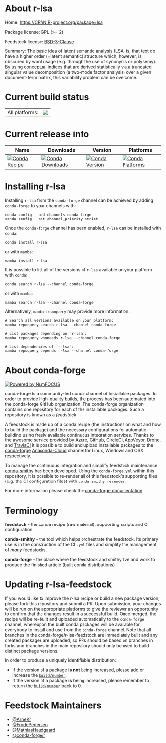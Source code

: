 About r-lsa
===========

Home: https://CRAN.R-project.org/package=lsa

Package license: GPL (>= 2)

Feedstock license: [BSD-3-Clause](https://github.com/conda-forge/r-lsa-feedstock/blob/main/LICENSE.txt)

Summary: The basic idea of latent semantic analysis (LSA) is,  that text do have a higher order (=latent semantic) structure which,  however, is obscured by word usage (e.g. through the use of synonyms  or polysemy). By using conceptual indices that are derived statistically  via a truncated singular value decomposition (a two-mode factor analysis)  over a given document-term matrix, this variability problem can be overcome.

Current build status
====================


<table><tr><td>All platforms:</td>
    <td>
      <a href="https://dev.azure.com/conda-forge/feedstock-builds/_build/latest?definitionId=4218&branchName=main">
        <img src="https://dev.azure.com/conda-forge/feedstock-builds/_apis/build/status/r-lsa-feedstock?branchName=main">
      </a>
    </td>
  </tr>
</table>

Current release info
====================

| Name | Downloads | Version | Platforms |
| --- | --- | --- | --- |
| [![Conda Recipe](https://img.shields.io/badge/recipe-r--lsa-green.svg)](https://anaconda.org/conda-forge/r-lsa) | [![Conda Downloads](https://img.shields.io/conda/dn/conda-forge/r-lsa.svg)](https://anaconda.org/conda-forge/r-lsa) | [![Conda Version](https://img.shields.io/conda/vn/conda-forge/r-lsa.svg)](https://anaconda.org/conda-forge/r-lsa) | [![Conda Platforms](https://img.shields.io/conda/pn/conda-forge/r-lsa.svg)](https://anaconda.org/conda-forge/r-lsa) |

Installing r-lsa
================

Installing `r-lsa` from the `conda-forge` channel can be achieved by adding `conda-forge` to your channels with:

```
conda config --add channels conda-forge
conda config --set channel_priority strict
```

Once the `conda-forge` channel has been enabled, `r-lsa` can be installed with `conda`:

```
conda install r-lsa
```

or with `mamba`:

```
mamba install r-lsa
```

It is possible to list all of the versions of `r-lsa` available on your platform with `conda`:

```
conda search r-lsa --channel conda-forge
```

or with `mamba`:

```
mamba search r-lsa --channel conda-forge
```

Alternatively, `mamba repoquery` may provide more information:

```
# Search all versions available on your platform:
mamba repoquery search r-lsa --channel conda-forge

# List packages depending on `r-lsa`:
mamba repoquery whoneeds r-lsa --channel conda-forge

# List dependencies of `r-lsa`:
mamba repoquery depends r-lsa --channel conda-forge
```


About conda-forge
=================

[![Powered by
NumFOCUS](https://img.shields.io/badge/powered%20by-NumFOCUS-orange.svg?style=flat&colorA=E1523D&colorB=007D8A)](https://numfocus.org)

conda-forge is a community-led conda channel of installable packages.
In order to provide high-quality builds, the process has been automated into the
conda-forge GitHub organization. The conda-forge organization contains one repository
for each of the installable packages. Such a repository is known as a *feedstock*.

A feedstock is made up of a conda recipe (the instructions on what and how to build
the package) and the necessary configurations for automatic building using freely
available continuous integration services. Thanks to the awesome service provided by
[Azure](https://azure.microsoft.com/en-us/services/devops/), [GitHub](https://github.com/),
[CircleCI](https://circleci.com/), [AppVeyor](https://www.appveyor.com/),
[Drone](https://cloud.drone.io/welcome), and [TravisCI](https://travis-ci.com/)
it is possible to build and upload installable packages to the
[conda-forge](https://anaconda.org/conda-forge) [Anaconda-Cloud](https://anaconda.org/)
channel for Linux, Windows and OSX respectively.

To manage the continuous integration and simplify feedstock maintenance
[conda-smithy](https://github.com/conda-forge/conda-smithy) has been developed.
Using the ``conda-forge.yml`` within this repository, it is possible to re-render all of
this feedstock's supporting files (e.g. the CI configuration files) with ``conda smithy rerender``.

For more information please check the [conda-forge documentation](https://conda-forge.org/docs/).

Terminology
===========

**feedstock** - the conda recipe (raw material), supporting scripts and CI configuration.

**conda-smithy** - the tool which helps orchestrate the feedstock.
                   Its primary use is in the construction of the CI ``.yml`` files
                   and simplify the management of *many* feedstocks.

**conda-forge** - the place where the feedstock and smithy live and work to
                  produce the finished article (built conda distributions)


Updating r-lsa-feedstock
========================

If you would like to improve the r-lsa recipe or build a new
package version, please fork this repository and submit a PR. Upon submission,
your changes will be run on the appropriate platforms to give the reviewer an
opportunity to confirm that the changes result in a successful build. Once
merged, the recipe will be re-built and uploaded automatically to the
`conda-forge` channel, whereupon the built conda packages will be available for
everybody to install and use from the `conda-forge` channel.
Note that all branches in the conda-forge/r-lsa-feedstock are
immediately built and any created packages are uploaded, so PRs should be based
on branches in forks and branches in the main repository should only be used to
build distinct package versions.

In order to produce a uniquely identifiable distribution:
 * If the version of a package **is not** being increased, please add or increase
   the [``build/number``](https://docs.conda.io/projects/conda-build/en/latest/resources/define-metadata.html#build-number-and-string).
 * If the version of a package **is** being increased, please remember to return
   the [``build/number``](https://docs.conda.io/projects/conda-build/en/latest/resources/define-metadata.html#build-number-and-string)
   back to 0.

Feedstock Maintainers
=====================

* [@ArneKr](https://github.com/ArneKr/)
* [@FrodePedersen](https://github.com/FrodePedersen/)
* [@MathiasHaudgaard](https://github.com/MathiasHaudgaard/)
* [@conda-forge/r](https://github.com/conda-forge/r/)

